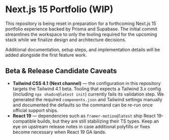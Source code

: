 # Next.js 15 Portfolio (WIP)

This repository is being reset in preparation for a forthcoming Next.js 15 portfolio experience backed by Prisma and Supabase. The initial commit streamlines the workspace to only the tooling required for the upcoming stack while we finalize design and architecture decisions.

Additional documentation, setup steps, and implementation details will be added alongside the first feature work.

## Beta & Release Candidate Caveats

- **Tailwind CSS 4.1 (Next channel)** &mdash; the configuration in this repository targets the Tailwind 4.1 beta. Tooling that expects a Tailwind 3.x config (including `npx shadcn@latest init`) currently fails its validation step. We generated the required `components.json` and Tailwind settings manually and documented the defaults so the command can be re-run once official support ships.
- **React 19** &mdash; dependencies such as `framer-motion@latest` ship React 19-compatible builds, but they are still stabilizing their TS types. Keep an eye on upstream release notes in case additional polyfills or fixes become necessary when React 19 GA lands.
